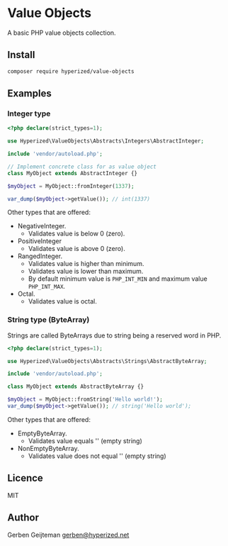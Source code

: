 # Value Objects

A basic PHP value objects collection.

## Install

```bash
composer require hyperized/value-objects
```

## Examples

### Integer type

```php
<?php declare(strict_types=1);

use Hyperized\ValueObjects\Abstracts\Integers\AbstractInteger;

include 'vendor/autoload.php';

// Implement concrete class for as value object
class MyObject extends AbstractInteger {}

$myObject = MyObject::fromInteger(1337);

var_dump($myObject->getValue()); // int(1337)
```

Other types that are offered:

* NegativeInteger.
	* Validates value is below 0 (zero).
* PositiveInteger
	* Validates value is above 0 (zero).
* RangedInteger.
	* Validates value is higher than minimum.
	* Validates value is lower than maximum.
	* By default minimum value is `PHP_INT_MIN` and maximum value `PHP_INT_MAX`.
* Octal.
	* Validates value is octal.

### String type (ByteArray)

Strings are called ByteArrays due to string being a reserved word in PHP.

```php
<?php declare(strict_types=1);

use Hyperized\ValueObjects\Abstracts\Strings\AbstractByteArray;

include 'vendor/autoload.php';

class MyObject extends AbstractByteArray {}

$myObject = MyObject::fromString('Hello world!');
var_dump($myObject->getValue()); // string('Hello world');
```

Other types that are offered:

* EmptyByteArray.
    * Validates value equals '' (empty string)
* NonEmptyByteArray.
    * Validates value does not equal '' (empty string)

## Licence

MIT

## Author

Gerben Geijteman <gerben@hyperized.net>
